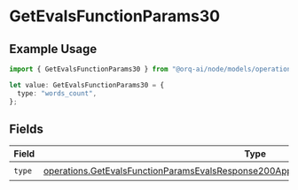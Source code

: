 # GetEvalsFunctionParams30

## Example Usage

```typescript
import { GetEvalsFunctionParams30 } from "@orq-ai/node/models/operations";

let value: GetEvalsFunctionParams30 = {
  type: "words_count",
};
```

## Fields

| Field                                                                                                                                                                                              | Type                                                                                                                                                                                               | Required                                                                                                                                                                                           | Description                                                                                                                                                                                        |
| -------------------------------------------------------------------------------------------------------------------------------------------------------------------------------------------------- | -------------------------------------------------------------------------------------------------------------------------------------------------------------------------------------------------- | -------------------------------------------------------------------------------------------------------------------------------------------------------------------------------------------------- | -------------------------------------------------------------------------------------------------------------------------------------------------------------------------------------------------- |
| `type`                                                                                                                                                                                             | [operations.GetEvalsFunctionParamsEvalsResponse200ApplicationJSONResponseBodyData530Type](../../models/operations/getevalsfunctionparamsevalsresponse200applicationjsonresponsebodydata530type.md) | :heavy_check_mark:                                                                                                                                                                                 | N/A                                                                                                                                                                                                |
